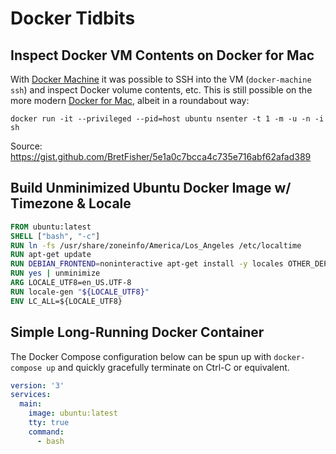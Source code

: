 # Docker Tidbits

## Inspect Docker VM Contents on Docker for Mac

With [Docker Machine](https://docs.docker.com/machine/) it was possible to SSH into the VM (`docker-machine ssh`) and inspect Docker volume contents, etc. This is still possible on the more modern [Docker for Mac](https://docs.docker.com/docker-for-mac/install/), albeit in a roundabout way:

```
docker run -it --privileged --pid=host ubuntu nsenter -t 1 -m -u -n -i sh
```

Source: https://gist.github.com/BretFisher/5e1a0c7bcca4c735e716abf62afad389

## Build Unminimized Ubuntu Docker Image w/ Timezone & Locale

```Dockerfile
FROM ubuntu:latest
SHELL ["bash", "-c"]
RUN ln -fs /usr/share/zoneinfo/America/Los_Angeles /etc/localtime
RUN apt-get update
RUN DEBIAN_FRONTEND=noninteractive apt-get install -y locales OTHER_DEPENDENCIES
RUN yes | unminimize
ARG LOCALE_UTF8=en_US.UTF-8
RUN locale-gen "${LOCALE_UTF8}"
ENV LC_ALL=${LOCALE_UTF8}
```

## Simple Long-Running Docker Container

The Docker Compose configuration below can be spun up with `docker-compose up` and quickly gracefully terminate on Ctrl-C or equivalent.

```yml
version: '3'
services:
  main:
    image: ubuntu:latest
    tty: true
    command:
      - bash
```
